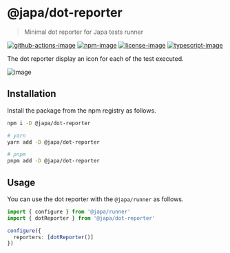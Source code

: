 # @japa/dot-reporter
> Minimal dot reporter for Japa tests runner

[![github-actions-image]][github-actions-url] [![npm-image]][npm-url] [![license-image]][license-url] [![typescript-image]][typescript-url]

The dot reporter display an icon for each of the test executed.

![image](https://user-images.githubusercontent.com/8337858/188727546-caef8ce4-8e89-4adc-b8f2-8ed01dd69fdc.png)

## Installation
Install the package from the npm registry as follows.

```sh
npm i -D @japa/dot-reporter

# yarn
yarn add -D @japa/dot-reporter

# pnpm
pnpm add -D @japa/dot-reporter
```

## Usage
You can use the dot reporter with the `@japa/runner` as follows.

```ts
import { configure } from '@japa/runner'
import { dotReporter } from '@japa/dot-reporter'

configure({
  reporters: [dotReporter()]
})
```

[github-actions-image]: https://img.shields.io/github/workflow/status/japa/dot-reporter/test?style=for-the-badge

[github-actions-url]: https://github.com/japa/dot-reporter/actions/workflows/test.yml "github-actions"

[npm-image]: https://img.shields.io/npm/v/@japa/dot-reporter.svg?style=for-the-badge&logo=npm
[npm-url]: https://npmjs.org/package/@japa/dot-reporter "npm"

[license-image]: https://img.shields.io/npm/l/@japa/dot-reporter?color=blueviolet&style=for-the-badge
[license-url]: LICENSE.md "license"

[typescript-image]: https://img.shields.io/badge/Typescript-294E80.svg?style=for-the-badge&logo=typescript
[typescript-url]:  "typescript"
